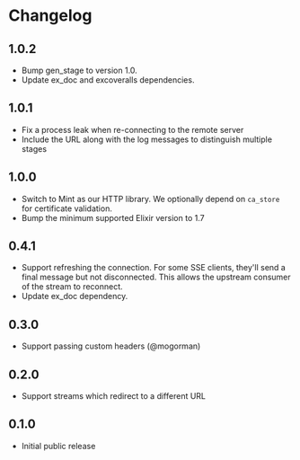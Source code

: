 # Changelog

## 1.0.2

- Bump gen_stage to version 1.0.
- Update ex_doc and excoveralls dependencies.

## 1.0.1

- Fix a process leak when re-connecting to the remote server
- Include the URL along with the log messages to distinguish multiple stages

## 1.0.0

- Switch to Mint as our HTTP library. We optionally depend on `ca_store` for certificate validation.
- Bump the minimum supported Elixir version to 1.7

## 0.4.1

- Support refreshing the connection. For some SSE clients, they'll send a final message but not disconnected. This allows the upstream consumer of the stream to reconnect.
- Update ex_doc dependency.

## 0.3.0

- Support passing custom headers (@mogorman)

## 0.2.0

- Support streams which redirect to a different URL

## 0.1.0

- Initial public release
